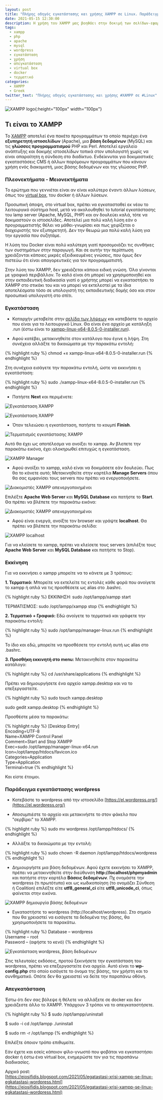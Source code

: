 ```yaml
---
layout: post
title: "Πλήρης οδηγός εγκατάστασης και χρήσης XAMPP σε Linux. Παράδειγμα εγκατάστασης Wordpress"
date: 2021-05-15 12:30:00
description: Η χρήση του XAMPP μας βοηθάει στην δοκιμή των σελίδων-εφαρμογών που δουλεύουμε. Πως μπορεί να γίνει εγκατάσταση σε Linux;
tags:
  - xampp
  - php
  - apache
  - mysql
  - wordpress
  - εγκατάσταση
  - χρήση
  - απεγκατάσταση
  - virtual box
  - docker
  - τερματικό
categories:
  - XAMPP
  - Greek
twitter_text: "Πλήρης οδηγός εγκατάστασης και χρήσης #XAMPP σε #Linux"
---
```


![XAMPP logo](/post_images/xampp/XAMPP_logo.png "XAMPP logo"){:height="100px" width="100px"}

## Τι είναι το XAMPP

Το [XAMPP](https://www.apachefriends.org/index.html) αποτελεί ένα πακέτο προγραμμάτων το οποίο περιέχει ένα **εξυπηρετητή ιστοσελίδων** (Apache), μια **βάση δεδομένων** (MySQL) και τις **γλώσσες προγραμματισμού** PHP και Perl. Αποτελεί εργαλείο ανάπτυξης και δοκιμής ιστοσελίδων τοπικά στον υπολογιστή χωρίς να είναι απαραίτητη η σύνδεση στο διαδίκτυο. Ενδείκνυται για δοκιμαστικές εγκαταστάσεις CMS ή άλλων παρόμοιων προγραμμάτων που κάνουν χρήση ενός διακομιστή, μιας βάσης δεδομένων και της γλώσσας PHP.

### Πλεονεκτήματα - Μειονεκτήματα

Το ερώτημα που γεννιέται είναι αν είναι καλύτερο έναντι άλλων λύσεων, όπως του [virtual box](https://eiosifidis.blogspot.com/search/q=virtual+box), του docker ή άλλων λύσεων.

Προσωπική άποψη, στο virtual box, πρέπει να εγκατασταθεί εκ νέου το λειτουργικό σύστημα host, μετά να ακολουθηθεί το tutorial εγκατάστασης του lamp server (Apache, MySQL, PHP) και αν δουλεύει καλά, τότε να δοκιμαστούν οι ιστοσελίδες. Αποτελεί μια πολύ καλή λύση εάν ο προγραμματιστής θέλει να μάθει-γνωρίσει και πως χειρίζεται ο διαχειριστής τον εξυπηρετητή. Δεν την θεωρώ μια πολύ καλή λύση για την εργασία που συζητάμε.

Η λύση του Docker είναι πολύ καλύτερη γιατί προσομοιάζει τις συνθήκες των συστημάτων στην παραγωγή. Και σε αυτήν την περίπτωση χρειάζονται κάποιες μικρές εξειδικευμένες γνώσεις, που όμως δεν πιστεύω ότι είναι απαγορευτικές για τον προγραμματιστή.

Στην λύση του XAMPP, δεν χρειάζεται κάποια ειδική γνώση. Όλα γίνονται με γραφικό περιβάλλον. Το καλό είναι ότι μπορεί να χρησιμοποιηθεί και στην εκπαιδευτική διαδικασία γιατί ο χρήστης μπορεί να εγκαταστήσει το XAMPP στο στικάκι του και να μπορεί να εκτελεστεί με τα ίδια αποτελέσματα τόσο σε υπολογιστή της εκπαιδευτικής δομής όσο και στον προσωπικό υπολογιστή στο σπίτι.

### Εγκατάσταση

- Καταρχήν μεταβείτε στην [σελίδα των λήψεων](https://www.apachefriends.org/download.html) και κατεβάστε το αρχείο που είναι για το λειτουργικό Linux. Θα είναι ένα αρχείο με κατάληξη .run (έστω είναι το [xampp-linux-x64-8.0.5-0-installer.run](https://www.apachefriends.org/xampp-files/8.0.5/xampp-linux-x64-8.0.5-0-installer.run)).

- Αφού κατέβει, μετακινηθείτε στον κατάλογο που έγινε η λήψη. Στη συνέχεια αλλάξτε τα δικαιώματα με την παρακάτω εντολή:

{% highlight ruby %}
chmod +x xampp-linux-x64-8.0.5-0-installer.run
{% endhighlight %}

Στη συνέχεια εισάγετε την παρακάτω εντολή, ώστε να εκκινήσει η εγκατάσταση:

{% highlight ruby %}
sudo ./xampp-linux-x64-8.0.5-0-installer.run
{% endhighlight %}

- Πατήστε **Next** και περιμένετε:

![Εγκατάσταση XAMPP](/post_images/xampp/2021-05-15/xampp-install-1.png "Εγκατάσταση XAMPP")

![Εγκατάσταση XAMPP](/post_images/xampp/2021-05-15/xampp-install-2.png "Εγκατάσταση XAMPP")

- Όταν τελειώσει η εγκατάσταση, πατήστε το κουμπί **Finish**.

![Τερματισμός εγκατάστασης XAMPP](/post_images/xampp/2021-05-15/xampp-install-finish.png "Τερματισμός εγκατάστασης XAMPP")

Αυτό θα έχει ως αποτέλεσμα να ανοίξει το xampp. Αν βλεπετε την παρακάτω εικόνα, έχει ολοκηρωθεί επιτυχώς η εγκατάσταση.

![XAMPP Manager](/post_images/xampp/2021-05-15/xampp-manager.png "XAMPP Manager")

- Αφού ανοίξει το xampp, καλό είναι να δοκιμάσετε εάν δουλεύει. Πως θα το κάνετε αυτό; Μετακινηθείτε στην καρτέλα **Manage Servers** όπου θα σας εμφανίσει τους servers που πρέπει να ενεργοποιήσετε.

![Διακομιστές XAMPP απενεργοποιημένοι](/post_images/xampp/2021-05-15/xampp-servers-disabled.png "Διακομιστές XAMPP απενεργοποιημένοι")

Επιλέξτε **Apache Web Server** και **MySQL Database** και πατήστε το **Start**. Θα πρέπει να βλέπετε την παρακάτω εικόνα:

![Διακομιστές XAMPP απενεργοποιημένοι](/post_images/xampp/2021-05-15/xampp-servers-enabled.png "Διακομιστές XAMPP απενεργοποιημένοι")

- Αφού είναι ενεργά, ανοίξτε τον browser και γράψτε **localhost**. Θα πρέπει να βλέπετε την παρακάτω σελίδα:

![XAMPP localhost](/post_images/xampp/2021-05-15/xampp-localhost.png "XAMPP localhost")

Για να κλείσετε το xampp, πρέπει να κλείσετε τους servers (επιλέξτε τους **Apache Web Server** και **MySQL Database** και πατήστε το Stop).

### Εκκίνηση

Για να εκκινήσει ο xampp μπορείτε να το κάνετε με 3 τρόπους:

**1. Τερματικό:** Μπορείτε να εκτελείτε τις εντολές κάθε φορά που ανοίγετε το xampp ή απλά να τις προσθέσετε ως alias στο .bashrc.

{% highlight ruby %}
ΕΚΚΙΝΗΣΗ: sudo /opt/lampp/xampp start

ΤΕΡΜΑΤΙΣΜΟΣ: sudo /opt/lampp/xampp stop
{% endhighlight %}

**2. Τερματικό + Γραφικό:** Εδώ ανοίγετε το τερματικό και γράφετε την παρακάτω εντολή:

{% highlight ruby %}
sudo /opt/lampp/manager-linux.run
{% endhighlight %}

Το ίδιο και εδώ, μπορείτε να προσθέσετε την εντολή αυτή ως alias στο .bashrc.

**3. Προσθήκη εκκινητή στο menu:** Μετακινηθείτε στον παρακάτω κατάλογο:

{% highlight ruby %}
cd /usr/share/applications
{% endhighlight %}

Πρέπει να δημιουργήσετε ένα αρχείο xampp.desktop και να το επεξεργαστείτε.

{% highlight ruby %}
sudo touch xampp.desktop

sudo gedit xampp.desktop
{% endhighlight %}

Προσθέστε μέσα τα παρακάτω:

{% highlight ruby %}
[Desktop Entry]  
Encoding=UTF-8  
Name=XAMPP Control Panel  
Comment=Start and Stop XAMPP  
Exec=sudo /opt/lampp/manager-linux-x64.run  
Icon=/opt/lampp/htdocs/favicon.ico  
Categories=Application  
Type=Application  
Terminal=true
{% endhighlight %}

Και είστε έτοιμοι.

### Παράδειγμα εγκατάστασης wordpress

- Κατεβάστε το wordpress από την ιστοσελίδα [https://el.wordpress.org/](https://el.wordpress.org/)

- Αποσυμπιέστε το αρχείο και μετακινήστε το στον φάκελο που "σερβίρει" το XAMPP.

{% highlight ruby %}
sudo mv wordpress /opt/lampp/htdocs/
{% endhighlight %}

- Αλλάξτε τα δικαιώματα με την εντολή:

{% highlight ruby %}
sudo chown -R daemon /opt/lampp/htdocs/wordpress
{% endhighlight %}

- Δημιουργήστε μια βάση δεδομένων. Αφού έχετε εκκινήσει το XAMPP, πρέπει να μετακινηθείτε στην διεύθυνση **http://localhost/phpmyadmin** και πατήστε στην καρτέλα **Βάσεις δεδομένων**. Πχ ονομάστε την wordpress (τι πρωτότυπο) και ως κωδικοποίηση (το ονομάζει Σύνθεση ή Coalition) επιλέξτε είτε **utf8_general_ci** είτε **utf8_unicode_ci**, όπως φαίνεται στην εικόνα.

![XAMPP δημιουργία βάσης δεδομένων](/post_images/xampp/2021-05-15/xampp-database.png "XAMPP δημιουργία βάσης δεδομένων")

- Εγκαταστήστε το wordpress (http://localhost/wordpress). Στο σημείο που θα χρειαστεί να εισάγετε τα δεδομένα της βάσης, θα χρησιμοποιήσετε τα παρακάτω.

{% highlight ruby %}
Database – wordpress  
Username – root  
Password – (αφήστε το κενό)
{% endhighlight %}

![Εγκατάσταση wordpress, βάση δεδομένων](/post_images/xampp/2021-05-15/editing-database.jpg "Εγκατάσταση wordpress, βάση δεδομένων")

Στις τελευταίες εκδόσεις, προτού ξεκινήσετε την εγκατάσταση του wordpress, πρέπει να επεξεργαστείτε ένα αρχείο. Αυτό είναι το **wp-config.php** στο οποίο εισάγετε το όνομα της βάσης, τον χρήστη και το συνθηματικό. Οπότε δεν θα χρειαστεί να δείτε την παραπάνω οθόνη.

### Απεγκατάσταση

Έστω ότι δεν σας βόλεψε ή θέλετε να αλλάξετε σε docker και δεν χρειάζεστε άλλο το XAMPP. Υπάρχουν 3 τρόποι να το απεγκαταστήσετε.

{% highlight ruby %}
$ sudo /opt/lampp/uninstall

$ sudo -i cd /opt/lampp ./uninstall

$ sudo rm -r /opt/lampp
{% endhighlight %}

Επιλέξτε όποιον τρόπο επιθυμείτε.

Εάν έχετε και εσείς κάποιον φίλο-γνωστό που φοβάται να εγκαταστήσει docker ή έστω ένα virtual box, ενημερώστε τον για τις παραπάνω διαδικασίες.

Αρχικό post:  
[https://eiosifidis.blogspot.com/2021/05/egatastasi-xrisi-xampp-se-linux-egkatastasi-wordpress.html](https://eiosifidis.blogspot.com/2021/05/egatastasi-xrisi-xampp-se-linux-egkatastasi-wordpress.html)
